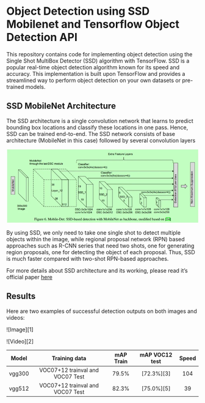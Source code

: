 # Object Detection using SSD Mobilenet and Tensorflow Object Detection API
This repository contains code for implementing object detection using the Single Shot MultiBox Detector (SSD) algorithm with TensorFlow. SSD is a popular real-time object detection algorithm known for its speed and accuracy. This implementation is built upon TensorFlow and provides a streamlined way to perform object detection on your own datasets or pre-trained models.

## SSD MobileNet Architecture
The SSD architecture is a single convolution network that learns to predict bounding box locations and classify these locations in one pass. Hence, SSD can be trained end-to-end. The SSD network consists of base architecture (MobileNet in this case) followed by several convolution layers

![Architecture](./media/arch.png)

By using SSD, we only need to take one single shot to detect multiple objects within the image, while regional proposal network (RPN) based approaches such as R-CNN series that need two shots, one for generating region proposals, one for detecting the object of each proposal. Thus, SSD is much faster compared with two-shot RPN-based approaches.

For more details about SSD architecture and its working, please read it’s official paper [here](https://arxiv.org/pdf/1512.02325.pdf)



## Results
Here are two examples of successful detection outputs on both images and videos:

![Image][1]

![Video][2]



| Model  | Training data                    | mAP Train | mAP VOC12 test |  Speed  |
|:------:|:--------------------------------:|:---------:|:--------------:|:-------:|
| vgg300 | VOC07+12 trainval and VOC07 Test |     79.5% |    [72.3%][3]  |   104   |
| vgg512 | VOC07+12 trainval and VOC07 Test |     82.3% |    [75.0%][5]  |   39    |

